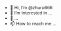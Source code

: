 - 👋 Hi, I’m @zhuru666
- 👀 I’m interested in ...
- 🌱  ...
- 📫 How to reach me ...

<!---
zhuru666/zhuru666 is a ✨ special ✨ repository because its `README.md` (this file) appears on your GitHub profile.
You can click the Preview link to take a look at your changes.
--->
